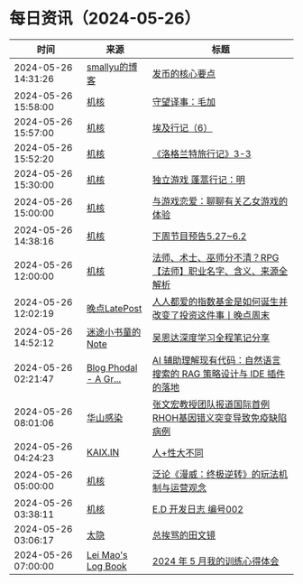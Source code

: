 ﻿# 每日资讯（2024-05-26）

|时间|来源|标题|
|---|---|---|
|2024-05-26 14:31:26|[smallyu的博客](https://smallyu.net/atom.xml)|[发币的核心要点](https://smallyu.net/2024/05/26/%E5%8F%91%E5%B8%81%E7%9A%84%E6%A0%B8%E5%BF%83%E8%A6%81%E7%82%B9/)|
|2024-05-26 15:58:00|[机核](https://www.gcores.com/rss)|[守望译事：毛加](https://www.gcores.com/articles/182455)|
|2024-05-26 15:57:00|[机核](https://www.gcores.com/rss)|[埃及行记（6）](https://www.gcores.com/articles/182446)|
|2024-05-26 15:52:20|[机核](https://www.gcores.com/rss)|[《洛格兰特旅行记》3-3](https://www.gcores.com/articles/182466)|
|2024-05-26 15:30:00|[机核](https://www.gcores.com/rss)|[独立游戏 蓬蒿行记：明](https://www.gcores.com/videos/182449)|
|2024-05-26 15:00:00|[机核](https://www.gcores.com/rss)|[与游戏恋爱：聊聊有关乙女游戏的体验](https://www.gcores.com/radios/182393)|
|2024-05-26 14:38:16|[机核](https://www.gcores.com/rss)|[下周节目预告5.27~6.2](https://www.gcores.com/articles/182463)|
|2024-05-26 12:00:00|[机核](https://www.gcores.com/rss)|[法师、术士、巫师分不清？RPG【法师】职业名字、含义、来源全解析](https://www.gcores.com/videos/182451)|
|2024-05-26 12:02:19|[晚点LatePost](https://feedpress.me/wx-postlate)|[人人都爱的指数基金是如何诞生并改变了投资这件事丨晚点周末](http://mp.weixin.qq.com/s?__biz=MzU3Mjk1OTQ0Ng%3D%3D&mid=2247516443&idx=1&sn=5b63ca02482e0224691b33c9b312c3a1)|
|2024-05-26 14:52:12|[迷途小书童的Note](https://xugaoxiang.com/feed)|[吴恩达深度学习全程笔记分享](https://xugaoxiang.com/2024/05/26/deep-learning-ai-tutorial/)|
|2024-05-26 02:21:47|[Blog Phodal - A Gr...](https://www.phodal.com/blog/feeds/rss/)|[AI 辅助理解现有代码：自然语言搜索的 RAG 策略设计与 IDE 插件的落地](http://www.phodal.com/blog/ai-assistant-understanding-codebase/)|
|2024-05-26 08:01:06|[华山感染](https://feedpress.me/wx-hsinfect)|[张文宏教授团队报道国际首例RHOH基因错义突变导致免疫缺陷病例](http://mp.weixin.qq.com/s?__biz=Mzk0ODIzMjMxNQ%3D%3D&mid=2247503016&idx=1&sn=4560fb46aaedac00e40524d5d536d8d6)|
|2024-05-26 04:24:23|[KAIX.IN](https://kaix.in/feed/)|[人+性大不同](https://kaix.in/2024/0526-risque-usiness/)|
|2024-05-26 05:00:00|[机核](https://www.gcores.com/rss)|[泛论《漫威：终极逆转》的玩法机制与运营观念](https://www.gcores.com/articles/182425)|
|2024-05-26 03:38:11|[机核](https://www.gcores.com/rss)|[E.D 开发日志 编号002](https://www.gcores.com/articles/182039)|
|2024-05-26 03:06:17|[太隐](https://wangyurui.com/feed.xml)|[总挨骂的田文镜](https://wangyurui.com/posts/zong-ai-ma-de-tian-wen-jing-0994d04d)|
|2024-05-26 07:00:00|[Lei Mao's Log Book](https://leimao.github.io/atom.xml)|[2024 年 5 月我的训练心得体会](https://leimao.github.io/essay/2024%E5%B9%B45%E6%9C%88%E6%88%91%E7%9A%84%E8%AE%AD%E7%BB%83%E5%BF%83%E5%BE%97%E4%BD%93%E4%BC%9A/)|
